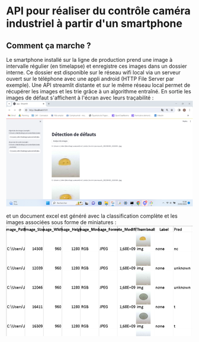 # API pour réaliser du contrôle caméra industriel à partir d'un smartphone

## Comment ça marche ?

Le smartphone installé sur la ligne de production prend une image à intervalle régulier (en timelapse) et enregistre ces images dans un dossier interne. 
Ce dossier est disponible sur le réseau wifi local via un serveur ouvert sur le téléphone avec une appli android (HTTP File Server par exemple). 
Une API streamlit distante et sur le même réseau local permet de récupérer les images et les trie grâce à un algorithme entraîné. 
En sortie les images de défaut s'affichent à l'écran avec leurs traçabilité :
![Texte alternatif](https://github.com/Antoine1608/PR-CV-P4-Industrial_control/blob/main/Streamlit_screen.png?raw=true)

et un document excel est généré avec la classification complète et les images associées sous forme de miniatures :
![Texte alternatif](https://github.com/Antoine1608/PR-CV-P4-Industrial_control/blob/main/Result_xlsx_screen.png?raw=true)
